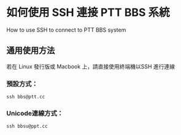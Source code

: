 # 如何使用 SSH 連接 PTT BBS 系統
How to use SSH to connect to PTT BBS system

## 通用使用方法
若在 Linux 發行版或 Macbook 上，請直接使用終端機以SSH 進行連線

### 預設方式：
    ssh bbs@ptt.cc

### Unicode連線方式：
    ssh bbsu@ppt.cc


